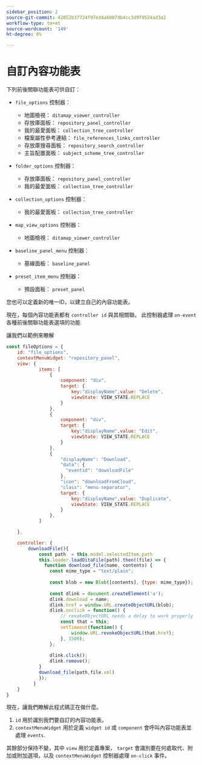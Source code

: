 ```yaml
---
sidebar_position: 2
source-git-commit: 42052b37724f97e34ab007db4cc3d9f9524ad3a2
workflow-type: tm+mt
source-wordcount: '149'
ht-degree: 0%

---
```



# 自訂內容功能表

下列前後關聯功能表可供自訂：

- `file_options`
控制器：
   - 地圖檢視： `ditamap_viewer_controller`
   - 存放庫面板： `repository_panel_controller`
   - 我的最愛面板： `collection_tree_controller`
   - 檔案屬性參考連結： `file_references_links_controller`
   - 存放庫搜尋面板： `repository_search_controller`
   - 主旨配置面板： `subject_scheme_tree_controller`

- `folder_options`
控制器：
   - 存放庫面板： `repository_panel_controller`
   - 我的最愛面板： `collection_tree_controller`

- `collection_options`
控制器：
   - 我的最愛面板： `collection_tree_controller`

- `map_view_options`
控制器：
   - 地圖檢視： `ditamap_viewer_controller`

- `baseline_panel_menu`
控制器：
   - 基線面板： `baseline_panel`

- `preset_item_menu`
控制器：
   - 預設面板： `preset_panel`

您也可以定義新的唯一ID，以建立自己的內容功能表。

現在，每個內容功能表都有 `controller id` 與其相關聯。 此控制器處理 `on-event` 各種前後關聯功能表選項的功能

讓我們以範例來瞭解

```js title=customise_context_menu.js"
const fileOptions = {
    id: "file_options",
    contextMenuWidget: "repository_panel",
    view: {
            items: [
                {
                    component: "div",
                    target: {
                        key:"displayName",value: "Delete",                    
                        viewState: VIEW_STATE.REPLACE
                    }
                },
                {
                    component: "div",
                    target: {
                        key:"displayName",value: "Edit",                    
                        viewState: VIEW_STATE.REPLACE
                    }
                },
                {
                    "displayName": "Download",
                    "data": {
                      "eventid": "downloadFile"
                    },
                    "icon": "downloadFromCloud",
                    "class": "menu-separator",         
                    target: {
                        key:"displayName",value: "Duplicate",                    
                        viewState: VIEW_STATE.REPLACE
                    }
                },
            ]

    },

    controller: {
        downloadFile(){
            const path  = this.model.selectedItem.path
            this.loader.loadDitaFile(path).then((file) => {
              function download_file(name, contents) {
                const mime_type = "text/plain";
        
                const blob = new Blob([contents], {type: mime_type});
        
                const dlink = document.createElement('a');
                dlink.download = name;
                dlink.href = window.URL.createObjectURL(blob);
                dlink.onclick = function() {
                    // revokeObjectURL needs a delay to work properly
                    const that = this;
                    setTimeout(function() {
                        window.URL.revokeObjectURL(that.href);
                    }, 1500);
                };
        
                dlink.click();
                dlink.remove();
            }
            download_file(path,file.xml)
            });
          }
    }
}
```

現在，讓我們瞭解此程式碼正在做什麼。

1. `id` 用於識別我們要自訂的內容功能表。
2. `contextMenuWidget` 用於定義 `widget id` 或 `component` 會呼叫內容功能表並處理 `events`.

其餘部分保持不變，其中 `view` 用於定義專案， `target` 會識別要在何處取代、附加或附加選項，以及 `contextMenuWidget` 控制器處理 `on-click` 事件。
